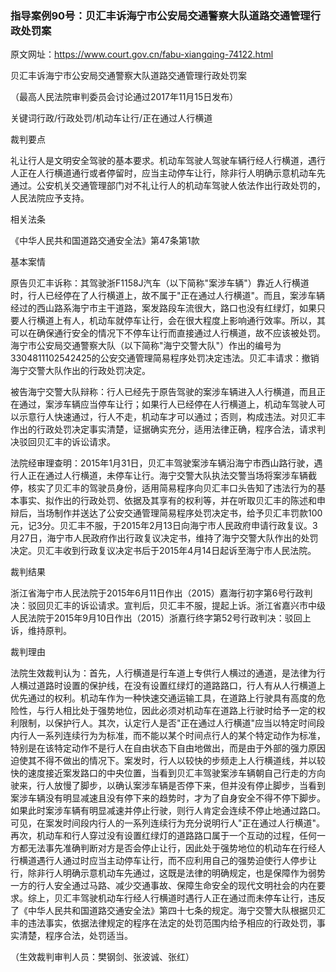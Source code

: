 ### 指导案例90号：贝汇丰诉海宁市公安局交通警察大队道路交通管理行政处罚案
原文网址：https://www.court.gov.cn/fabu-xiangqing-74122.html

贝汇丰诉海宁市公安局交通警察大队道路交通管理行政处罚案

（最高人民法院审判委员会讨论通过2017年11月15日发布）

关键词行政/行政处罚/机动车让行/正在通过人行横道

裁判要点

礼让行人是文明安全驾驶的基本要求。机动车驾驶人驾驶车辆行经人行横道，遇行人正在人行横道通行或者停留时，应当主动停车让行，除非行人明确示意机动车先通过。公安机关交通管理部门对不礼让行人的机动车驾驶人依法作出行政处罚的，人民法院应予支持。

相关法条

《中华人民共和国道路交通安全法》第47条第1款

基本案情

原告贝汇丰诉称：其驾驶浙F1158J汽车（以下简称"案涉车辆"）靠近人行横道时，行人已经停在了人行横道上，故不属于"正在通过人行横道"。而且，案涉车辆经过的西山路系海宁市主干道路，案发路段车流很大，路口也没有红绿灯，如果只要人行横道上有人，机动车就停车让行，会在很大程度上影响通行效率。所以，其可以在确保通行安全的情况下不停车让行而直接通过人行横道，故不应该被处罚。海宁市公安局交通警察大队（以下简称"海宁交警大队"）作出的编号为3304811102542425的公安交通管理简易程序处罚决定违法。贝汇丰请求：撤销海宁交警大队作出的行政处罚决定。

被告海宁交警大队辩称：行人已经先于原告驾驶的案涉车辆进入人行横道，而且正在通过，案涉车辆应当停车让行；如果行人已经停在人行横道上，机动车驾驶人可以示意行人快速通过，行人不走，机动车才可以通过；否则，构成违法。对贝汇丰作出的行政处罚决定事实清楚，证据确实充分，适用法律正确，程序合法，请求判决驳回贝汇丰的诉讼请求。

法院经审理查明：2015年1月31日，贝汇丰驾驶案涉车辆沿海宁市西山路行驶，遇行人正在通过人行横道，未停车让行。海宁交警大队执法交警当场将案涉车辆截停，核实了贝汇丰的驾驶员身份，适用简易程序向贝汇丰口头告知了违法行为的基本事实、拟作出的行政处罚、依据及其享有的权利等，并在听取贝汇丰的陈述和申辩后，当场制作并送达了公安交通管理简易程序处罚决定书，给予贝汇丰罚款100元，记3分。贝汇丰不服，于2015年2月13日向海宁市人民政府申请行政复议。3月27日，海宁市人民政府作出行政复议决定书，维持了海宁交警大队作出的处罚决定。贝汇丰收到行政复议决定书后于2015年4月14日起诉至海宁市人民法院。

裁判结果

浙江省海宁市人民法院于2015年6月11日作出（2015）嘉海行初字第6号行政判决：驳回贝汇丰的诉讼请求。宣判后，贝汇丰不服，提起上诉。浙江省嘉兴市中级人民法院于2015年9月10日作出（2015）浙嘉行终字第52号行政判决：驳回上诉，维持原判。

裁判理由

法院生效裁判认为：首先，人行横道是行车道上专供行人横过的通道，是法律为行人横过道路时设置的保护线，在没有设置红绿灯的道路路口，行人有从人行横道上优先通过的权利。机动车作为一种快速交通运输工具，在道路上行驶具有高度的危险性，与行人相比处于强势地位，因此必须对机动车在道路上行驶时给予一定的权利限制，以保护行人。其次，认定行人是否"正在通过人行横道"应当以特定时间段内行人一系列连续行为为标准，而不能以某个时间点行人的某个特定动作为标准，特别是在该特定动作不是行人在自由状态下自由地做出，而是由于外部的强力原因迫使其不得不做出的情况下。案发时，行人以较快的步频走上人行横道线，并以较快的速度接近案发路口的中央位置，当看到贝汇丰驾驶案涉车辆朝自己行走的方向驶来，行人放慢了脚步，以确认案涉车辆是否停下来，但并没有停止脚步，当看到案涉车辆没有明显减速且没有停下来的趋势时，才为了自身安全不得不停下脚步。如果此时案涉车辆有明显减速并停止行驶，则行人肯定会连续不停止地通过路口。可见，在案发时间段内行人的一系列连续行为充分说明行人"正在通过人行横道"。再次，机动车和行人穿过没有设置红绿灯的道路路口属于一个互动的过程，任何一方都无法事先准确判断对方是否会停止让行，因此处于强势地位的机动车在行经人行横道遇行人通过时应当主动停车让行，而不应利用自己的强势迫使行人停步让行，除非行人明确示意机动车先通过，这既是法律的明确规定，也是保障作为弱势一方的行人安全通过马路、减少交通事故、保障生命安全的现代文明社会的内在要求。综上，贝汇丰驾驶机动车行经人行横道时遇行人正在通过而未停车让行，违反了《中华人民共和国道路交通安全法》第四十七条的规定。海宁交警大队根据贝汇丰的违法事实，依据法律规定的程序在法定的处罚范围内给予相应的行政处罚，事实清楚，程序合法，处罚适当。

（生效裁判审判人员：樊钢剑、张波诚、张红）
